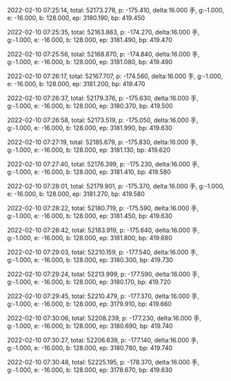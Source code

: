 2022-02-10 07:25:14, total: 52173.278, p: -175.410, delta:16.000 手, g:-1.000, e: -16.000, b: 128.000, ep: 3180.190, bp: 419.450

2022-02-10 07:25:35, total: 52163.863, p: -174.270, delta:16.000 手, g:-1.000, e: -16.000, b: 128.000, ep: 3181.490, bp: 419.470

2022-02-10 07:25:56, total: 52168.870, p: -174.840, delta:16.000 手, g:-1.000, e: -16.000, b: 128.000, ep: 3181.080, bp: 419.490

2022-02-10 07:26:17, total: 52167.707, p: -174.560, delta:16.000 手, g:-1.000, e: -16.000, b: 128.000, ep: 3181.200, bp: 419.470

2022-02-10 07:26:37, total: 52179.376, p: -175.630, delta:16.000 手, g:-1.000, e: -16.000, b: 128.000, ep: 3180.370, bp: 419.500

2022-02-10 07:26:58, total: 52173.519, p: -175.050, delta:16.000 手, g:-1.000, e: -16.000, b: 128.000, ep: 3181.990, bp: 419.630

2022-02-10 07:27:19, total: 52185.679, p: -175.830, delta:16.000 手, g:-1.000, e: -16.000, b: 128.000, ep: 3181.130, bp: 419.620

2022-02-10 07:27:40, total: 52176.399, p: -175.230, delta:16.000 手, g:-1.000, e: -16.000, b: 128.000, ep: 3181.410, bp: 419.580

2022-02-10 07:28:01, total: 52179.901, p: -175.370, delta:16.000 手, g:-1.000, e: -16.000, b: 128.000, ep: 3181.270, bp: 419.580

2022-02-10 07:28:22, total: 52180.719, p: -175.590, delta:16.000 手, g:-1.000, e: -16.000, b: 128.000, ep: 3181.450, bp: 419.630

2022-02-10 07:28:42, total: 52183.919, p: -175.640, delta:16.000 手, g:-1.000, e: -16.000, b: 128.000, ep: 3181.800, bp: 419.680

2022-02-10 07:29:03, total: 52210.159, p: -177.540, delta:16.000 手, g:-1.000, e: -16.000, b: 128.000, ep: 3180.300, bp: 419.730

2022-02-10 07:29:24, total: 52213.999, p: -177.590, delta:16.000 手, g:-1.000, e: -16.000, b: 128.000, ep: 3180.170, bp: 419.720

2022-02-10 07:29:45, total: 52210.479, p: -177.370, delta:16.000 手, g:-1.000, e: -16.000, b: 128.000, ep: 3179.910, bp: 419.660

2022-02-10 07:30:06, total: 52208.239, p: -177.230, delta:16.000 手, g:-1.000, e: -16.000, b: 128.000, ep: 3180.690, bp: 419.740

2022-02-10 07:30:27, total: 52206.639, p: -177.140, delta:16.000 手, g:-1.000, e: -16.000, b: 128.000, ep: 3180.780, bp: 419.740

2022-02-10 07:30:48, total: 52225.195, p: -178.370, delta:16.000 手, g:-1.000, e: -16.000, b: 128.000, ep: 3178.670, bp: 419.630